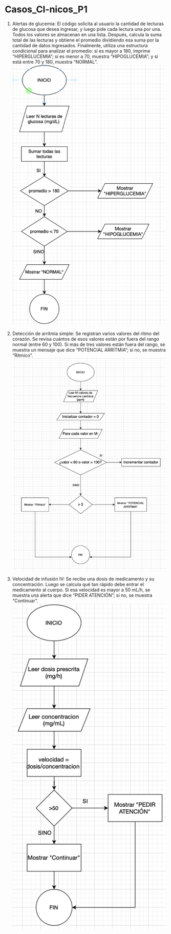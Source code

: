 # Casos_Cl-nicos_P1
1. Alertas de glucemia: El código solicita al usuario la cantidad de lecturas de glucosa que desea ingresar, y luego pide cada lectura una por una. Todos los valores se almacenan en una lista. Después, calcula la suma total de las lecturas y obtiene el promedio dividiendo esa suma por la cantidad de datos ingresados. Finalmente, utiliza una estructura condicional para analizar el promedio: si es mayor a 180, imprime “HIPERGLUCEMIA”; si es menor a 70, muestra “HIPOGLUCEMIA”; y si está entre 70 y 180, muestra “NORMAL”. 
![alt text](image.png)

2. Detección de arritmia simple: Se registran varios valores del ritmo del corazón. Se revisa cuántos de esos valores están por fuera del rango normal (entre 60 y 100). Si más de tres valores están fuera del rango, se muestra un mensaje que dice “POTENCIAL ARRITMIA”; si no, se muestra “Rítmico”.
![alt text](image-1.png)

3. Velocidad de infusión IV: Se recibe una dosis de medicamento y su concentración. Luego se calcula qué tan rápido debe entrar el medicamento al cuerpo. Si esa velocidad es mayor a 50 mL/h, se muestra una alerta que dice “PIDER ATENCIÓN”; si no, se muestra “Continuar”.
![alt text](image-2.png)
